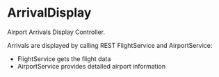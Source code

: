 # ArrivalDisplay
Airport Arrivals Display Controller.

Arrivals are displayed by calling REST FlightService and AirportService:
- FlightService gets the flight data
- AirportService provides detailed airport information

